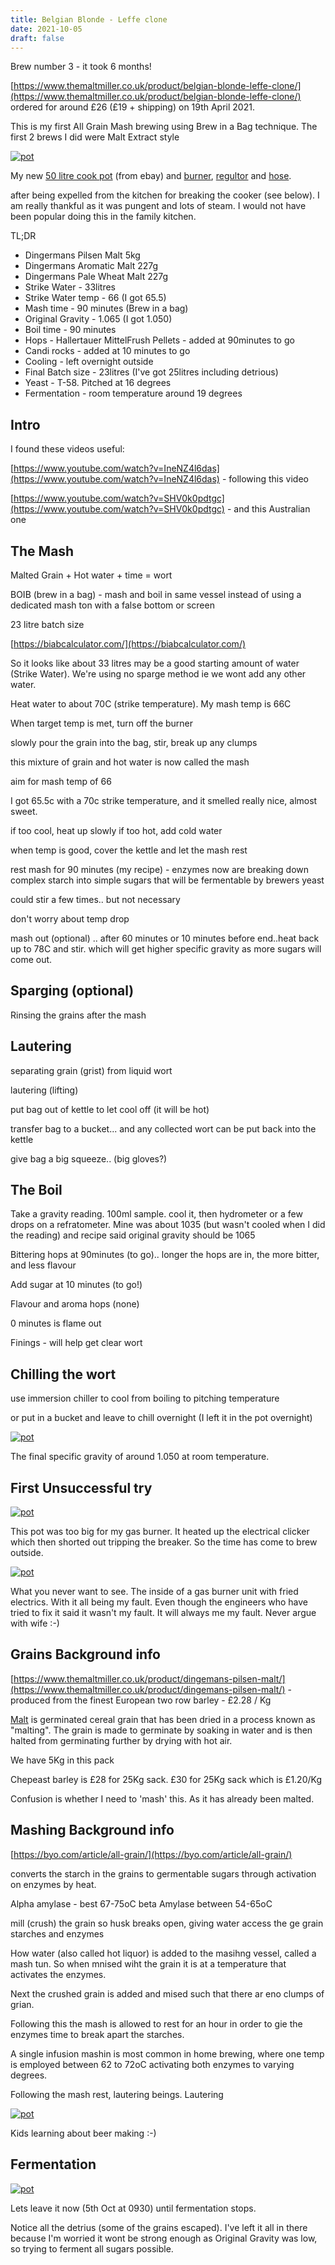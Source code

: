 ```yaml
---
title: Belgian Blonde - Leffe clone
date: 2021-10-05
draft: false 
---
```


Brew number 3 - it took 6 months!

[https://www.themaltmiller.co.uk/product/belgian-blonde-leffe-clone/](https://www.themaltmiller.co.uk/product/belgian-blonde-leffe-clone/) ordered for around £26 (£19 + shipping) on 19th April 2021.

This is my first All Grain Mash brewing using Brew in a Bag technique. The first 2 brews I did were Malt Extract style

[![pot](/images/2021-05-24/outside.jpg "pot")](/images/2021-05-24/outside.jpg)

My new [50 litre cook pot](https://www.nisbets.co.uk/matfer-bourgeat-excellence-stockpot-50ltr/k774) (from ebay) and [burner](https://www.themaltmiller.co.uk/product/7-5kw-gas-burner-and-stand/), [regultor](https://www.themaltmiller.co.uk/product/37-mbar-low-pressure-screw-in-propane-gas-regulator/) and [hose](https://www.themaltmiller.co.uk/product/8-3mm-lpg-high-pressure-gas-hose/). 

 after being expelled from the kitchen for breaking the cooker (see below). I am really thankful as it was pungent and lots of steam. I would not have been popular doing this in the family kitchen.

TL;DR

- Dingermans Pilsen Malt 5kg
- Dingermans Aromatic Malt 227g
- Dingermans Pale Wheat Malt 227g
- Strike Water - 33litres
- Strike Water temp - 66 (I got 65.5)
- Mash time - 90 minutes (Brew in a bag)
- Original Gravity - 1.065 (I got 1.050)
- Boil time - 90 minutes
- Hops - Hallertauer MittelFrush Pellets - added at 90minutes to go
- Candi rocks - added at 10 minutes to go
- Cooling - left overnight outside
- Final Batch size - 23litres (I've got 25litres including detrious)
- Yeast - T-58. Pitched at 16 degrees
- Fermentation - room temperature around 19 degrees


## Intro

I found these videos useful:

[https://www.youtube.com/watch?v=IneNZ4l6das](https://www.youtube.com/watch?v=IneNZ4l6das) - following this video

[https://www.youtube.com/watch?v=SHV0k0pdtgc](https://www.youtube.com/watch?v=SHV0k0pdtgc) - and this Australian one

## The Mash

Malted Grain + Hot water + time = wort

BOIB (brew in a bag) - mash and boil in same vessel instead of using a dedicated mash ton with a false bottom or screen

23 litre batch size

[https://biabcalculator.com/](https://biabcalculator.com/)

So it looks like about 33 litres may be a good starting amount of water (Strike Water). We're using no sparge method ie we wont add any other water.

Heat water to about 70C (strike temperature). My mash temp is 66C 

When target temp is met, turn off the burner

slowly pour the grain into the bag, stir, break up any clumps

this mixture of grain and hot water is now called the mash

aim for mash temp of 66

I got 65.5c with a 70c strike temperature, and it smelled really nice, almost sweet.

if too cool, heat up slowly
if too hot, add cold water

when temp is good, cover the kettle and let the mash rest
 
rest mash for 90 minutes (my recipe) - enzymes now are breaking down complex starch into simple sugars that will be fermentable by brewers yeast

could stir a few times.. but not necessary

don't worry about temp drop

mash out (optional) .. after 60 minutes or 10 minutes before end..heat back up to 78C and stir. which will get higher specific gravity as more sugars will come out.

## Sparging (optional) 

Rinsing the grains after the mash

## Lautering

separating grain (grist) from liquid wort

lautering (lifting)

put bag out of kettle to let cool off (it will be hot)

transfer bag to a bucket... and any collected wort can be put back into the kettle

give bag a big squeeze.. (big gloves?)


## The Boil

Take a gravity reading. 100ml sample. cool it, then hydrometer or a few drops on a refratometer.
Mine was about 1035 (but wasn't cooled when I did the reading) and recipe said original gravity should be 1065

Bittering hops at 90minutes (to go).. longer the hops are in, the more bitter, and less flavour

Add sugar at 10 minutes (to go!)

Flavour and aroma hops (none)

0 minutes is flame out

Finings - will help get clear wort

## Chilling the wort

use immersion chiller to cool from boiling to pitching temperature

or put in a bucket and leave to chill overnight (I left it in the pot overnight)

[![pot](/images/2021-05-24/sg.jpg "pot")](/images/2021-05-24/sg.jpg)

The final specific gravity of around 1.050 at room temperature.

## First Unsuccessful try

[![pot](/images/2021-05-24/pot.jpg "pot")](/images/2021-05-24/pot.jpg)

This pot was too big for my gas burner. It heated up the electrical clicker which then shorted out tripping the breaker. So the time has come to brew outside.

[![pot](/images/2021-05-24/wiring.jpg "pot")](/images/2021-05-24/wiring.jpg)

What you never want to see. The inside of a gas burner unit with fried electrics. With it all being my fault. Even though the engineers who have tried to fix it said it wasn't my fault. It will always me my fault. Never argue with wife :-)

## Grains Background info

[https://www.themaltmiller.co.uk/product/dingemans-pilsen-malt/](https://www.themaltmiller.co.uk/product/dingemans-pilsen-malt/) - produced from the finest European two row barley - £2.28 / Kg

[Malt](https://en.wikipedia.org/wiki/Malt) is germinated cereal grain that has been dried in a process known as "malting". The grain is made to germinate by soaking in water and is then halted from germinating further by drying with hot air.

We have 5Kg in this pack

Chepeast barley is £28 for 25Kg sack. £30 for 25Kg sack which is £1.20/Kg

Confusion is whether I need to 'mash' this. As it has already been malted.

## Mashing Background info

[https://byo.com/article/all-grain/](https://byo.com/article/all-grain/)

 converts the starch in the grains to germentable sugars through activation on enzymes by heat.

 Alpha amylase - best 67-75oC
 beta Amylase between 54-65oC


 mill (crush) the grain so husk breaks open, giving water access the ge grain starches and enzymes

 How water (also called hot liquor) is added to the masihng vessel, called a mash tun. So when mnised wiht the grain it is at a temperature that activates the enzymes.

 Next the crushed grain is added and mised such that there ar eno clumps of grian.

 Following this the mash is allowed to rest for an hour in order to gie the enzymes time to break apart the starches.


 A single infusion mashin is most common in home brewing, where one temp is employed between 62 to 72oC activating both enzymes to varying degrees.

 Following the mash rest, lautering beings. Lautering

[![pot](/images/2021-05-24/play.jpg "pot")](/images/2021-05-24/play.jpg)

Kids learning about beer making :-)

## Fermentation

[![pot](/images/2021-05-24/ferment.jpg "pot")](/images/2021-05-24/ferment.jpg)

Lets leave it now (5th Oct at 0930) until fermentation stops.

Notice all the detrius (some of the grains escaped). I've left it all in there because I'm worried it wont be strong enough as Original Gravity was low, so trying to ferment all sugars possible.